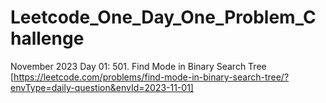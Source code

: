 # Leetcode_One_Day_One_Problem_Challenge


November 2023
Day 01: 501. Find Mode in Binary Search Tree [https://leetcode.com/problems/find-mode-in-binary-search-tree/?envType=daily-question&envId=2023-11-01]

